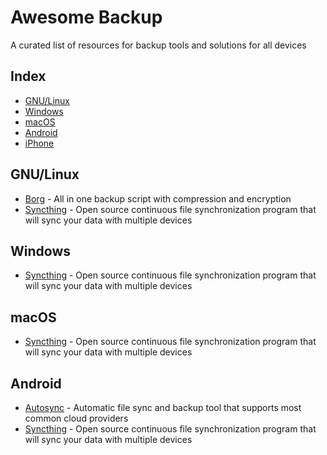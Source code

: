 # Awesome Backup
 A curated list of resources for backup tools and solutions for all devices

Index
-----

-	[GNU/Linux](#linux)
-	[Windows](#windows)
-	[macOS](#macos)
-	[Android](#android)
-	[iPhone](#iphone)


## GNU/Linux

- [Borg](https://github.com/borgbackup/borg) - All in one backup script with compression and encryption
- [Syncthing](https://syncthing.net) - Open source continuous file synchronization program that will sync your data with multiple devices

## Windows

- [Syncthing](https://syncthing.net) - Open source continuous file synchronization program that will sync your data with multiple devices


## macOS

- [Syncthing](https://syncthing.net) - Open source continuous file synchronization program that will sync your data with multiple devices


## Android

- [Autosync](https://play.google.com/store/apps/details?id=com.ttxapps.autosync) - Automatic file sync and backup tool that supports most common cloud providers
- [Syncthing](https://syncthing.net) - Open source continuous file synchronization program that will sync your data with multiple devices
